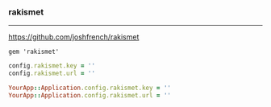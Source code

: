### rakismet
---
https://github.com/joshfrench/rakismet


```
gem 'rakismet'

```

```ruby
config.rakismet.key = ''
config.rakismet.url = ''

YourApp::Application.config.rakismet.key = ''
YourApp::Application.config.rakismet.url = ''



```

```
```


